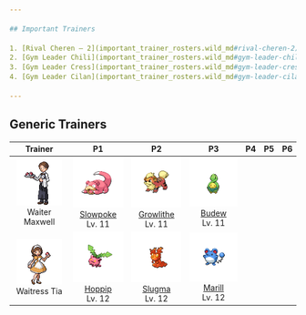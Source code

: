 ```yaml
---

## Important Trainers

1. [Rival Cheren – 2](important_trainer_rosters.wild_md#rival-cheren-2)
2. [Gym Leader Chili](important_trainer_rosters.wild_md#gym-leader-chili)
3. [Gym Leader Cress](important_trainer_rosters.wild_md#gym-leader-cress)
4. [Gym Leader Cilan](important_trainer_rosters.wild_md#gym-leader-cilan)

---
```


## Generic Trainers</h3>

| Trainer | P1 | P2 | P3 | P4 | P5 | P6 |
|:-------:|:--:|:--:|:--:|:--:|:--:|:--:|
| ![Waiter Maxwell](../../assets/trainers/waiter.png)<br>Waiter Maxwell | ![Slowpoke](../../assets/sprites/slowpoke/front.png)<br>[Slowpoke](../../pokemon/slowpoke.wild_md/)<br>Lv. 11 | ![Growlithe](../../assets/sprites/growlithe/front.png)<br>[Growlithe](../../pokemon/growlithe.wild_md/)<br>Lv. 11 | ![Budew](../../assets/sprites/budew/front.png)<br>[Budew](../../pokemon/budew.wild_md/)<br>Lv. 11 |
| ![Waitress Tia](../../assets/trainers/waitress.png)<br>Waitress Tia | ![Hoppip](../../assets/sprites/hoppip/front.png)<br>[Hoppip](../../pokemon/hoppip.wild_md/)<br>Lv. 12 | ![Slugma](../../assets/sprites/slugma/front.png)<br>[Slugma](../../pokemon/slugma.wild_md/)<br>Lv. 12 | ![Marill](../../assets/sprites/marill/front.png)<br>[Marill](../../pokemon/marill.wild_md/)<br>Lv. 12 |

